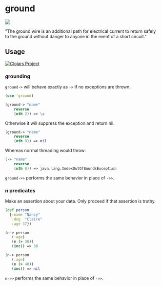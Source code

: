 # ground

![](https://clojars.org/ground/latest-version.svg)

"The ground wire is an additional path for electrical current to return safely to the ground without danger to anyone in the event of a short circuit."

## Usage
[![Clojars Project](https://img.shields.io/clojars/v/ground.svg)](https://clojars.org/ground)

### grounding

`ground->` will behave exactly as `->` if no exceptions are thrown. 

```clojure
(use 'ground)

(ground-> "name"
	reverse
	(nth 2)) => \a
```	

Otherwise it will suppress the exception and return nil.

```clojure
(ground-> "name"
	reverse
	(nth 8)) => nil
```

Whereas normal threading would throw:

```clojure
(-> "name"
    reverse
    (nth 8)) => java.lang.IndexOutOfBoundsException
```

`ground->>` performs the same behavior in place of `->>`.

### n predicates


Make an assertion about your data. Only proceed if that assertion is truthy.

```clojure
(def person
  {:name "Nancy"
   :dog  "Claire"
   :age 37})

(n-> person
   (:age)
   (n (> 30))
   (inc)) => 38

(n-> person
   (:age)
   (n (> 40))
   (inc)) => nil

```

`n->>` performs the same behavior in place of `->>`.

